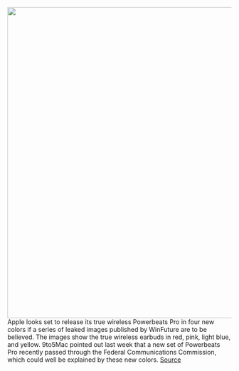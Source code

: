<img src='https://cdn.vox-cdn.com/thumbor/SzCg9_uxlMv7QXrwW8XvonW7JtY=/0x0:2586x1724/1200x800/filters:focal(1087x656:1499x1068)/cdn.vox-cdn.com/uploads/chorus_image/image/66820739/Apple_Powerbeats_Pro_Summer_Colors_2020_1589971922_0_0.0.jpg' width='700px' /><br/>
Apple looks set to release its true wireless Powerbeats Pro in four new colors if a series of leaked images published by WinFuture are to be believed. The images show the true wireless earbuds in red, pink, light blue, and yellow. 9to5Mac pointed out last week that a new set of Powerbeats Pro recently passed through the Federal Communications Commission, which could well be explained by these new colors.
<a href='https://www.theverge.com/2020/5/20/21264793/powerbeats-pro-new-colors-release-date-leak'> Source <a/>